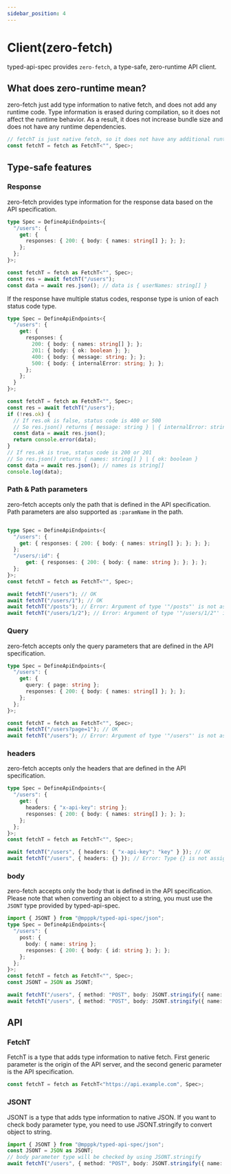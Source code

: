 ```yaml
---
sidebar_position: 4
---
```


# Client(zero-fetch)

typed-api-spec provides `zero-fetch`, a type-safe, zero-runtime API client.

## What does zero-runtime mean?

zero-fetch just add type information to native fetch, and does not add any runtime code.
Type information is erased during compilation, so it does not affect the runtime behavior.
As a result, it does not increase bundle size and does not have any runtime dependencies.

````typescript
// fetchT is just native fetch, so it does not have any additional runtime dependencies
const fetchT = fetch as FetchT<"", Spec>;
````

## Type-safe features

### Response

zero-fetch provides type information for the response data based on the API specification.

```typescript
type Spec = DefineApiEndpoints<{
  "/users": {
    get: {
      responses: { 200: { body: { names: string[] }; }; };
    };
  };
}>;

const fetchT = fetch as FetchT<"", Spec>;
const res = await fetchT("/users");
const data = await res.json(); // data is { userNames: string[] }
```

If the response have multiple status codes, response type is union of each status code type.

```typescript
type Spec = DefineApiEndpoints<{
  "/users": {
    get: {
      responses: {
        200: { body: { names: string[] }; };
        201: { body: { ok: boolean }; };
        400: { body: { message: string; }; };
        500: { body: { internalError: string; }; };
      };
    };
  }
}>;

const fetchT = fetch as FetchT<"", Spec>;
const res = await fetchT("/users");
if (!res.ok) {
  // If res.ok is false, status code is 400 or 500
  // So res.json() returns { message: string } | { internalError: string }
  const data = await res.json();
  return console.error(data);
}
// If res.ok is true, status code is 200 or 201
// So res.json() returns { names: string[] } | { ok: boolean }
const data = await res.json(); // names is string[]
console.log(data);
```

### Path & Path parameters

zero-fetch accepts only the path that is defined in the API specification.
Path parameters are also supported as `:paramName` in the path.

```typescript

type Spec = DefineApiEndpoints<{
  "/users": {
    get: { responses: { 200: { body: { names: string[] }; }; }; };
  };
  "/users/:id": {
      get: { responses: { 200: { body: { name: string }; }; }; };
  };
}>;
const fetchT = fetch as FetchT<"", Spec>;

await fetchT("/users"); // OK
await fetchT("/users/1"); // OK
await fetchT("/posts"); // Error: Argument of type '"/posts"' is not assignable to parameter of type '"/users" | "/users/:id"'.
await fetchT("/users/1/2"); // Error: Argument of type '"/users/1/2"' is not assignable to parameter of type '"/users" | "/users/:id"'.
```

### Query

zero-fetch accepts only the query parameters that are defined in the API specification.

```typescript
type Spec = DefineApiEndpoints<{
  "/users": {
    get: {
      query: { page: string };
      responses: { 200: { body: { names: string[] }; }; };
    };
  };
}>;

const fetchT = fetch as FetchT<"", Spec>;
await fetchT("/users?page=1"); // OK
await fetchT("/users"); // Error: Argument of type '"/users"' is not assignable to parameter of type '"/users?page=${string}"'.
```

### headers

zero-fetch accepts only the headers that are defined in the API specification.

```typescript
type Spec = DefineApiEndpoints<{
  "/users": {
    get: {
      headers: { "x-api-key": string };
      responses: { 200: { body: { names: string[] }; }; };
    };
  };
}>;
const fetchT = fetch as FetchT<"", Spec>;

await fetchT("/users", { headers: { "x-api-key": "key" } }); // OK
await fetchT("/users", { headers: {} }); // Error: Type {} is not assignable to type '{ "x-api-key": string; }'.
```

### body

zero-fetch accepts only the body that is defined in the API specification.  
Please note that when converting an object to a string, you must use the `JSONT` type provided by typed-api-spec.

```typescript
import { JSONT } from "@mpppk/typed-api-spec/json";
type Spec = DefineApiEndpoints<{
  "/users": {
    post: {
      body: { name: string };
      responses: { 200: { body: { id: string }; }; };
    };
  };
}>;
const fetchT = fetch as FetchT<"", Spec>;
const JSONT = JSON as JSONT;

await fetchT("/users", { method: "POST", body: JSONT.stringify({ name: "name" }) }); // OK
await fetchT("/users", { method: "POST", body: JSONT.stringify({ name: 1 }) }); // Error: Type TypedString<{ userName: number; }> is not assignable to type TypedString<{ userName: string; }>
```

## API

### FetchT

FetchT is a type that adds type information to native fetch.
First generic parameter is the origin of the API server, and the second generic parameter is the API specification.

```typescript
const fetchT = fetch as FetchT<"https://api.example.com", Spec>;
```

### JSONT

JSONT is a type that adds type information to native JSON.
If you want to check body parameter type, you need to use JSONT.stringify to convert object to string.

```typescript
import { JSONT } from "@mpppk/typed-api-spec/json";
const JSONT = JSON as JSONT;
// body parameter type will be checked by using JSONT.stringify
await fetchT("/users", { method: "POST", body: JSONT.stringify({ name: "name" }) });
```


